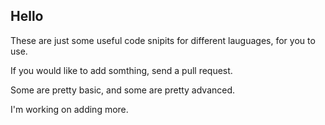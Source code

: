 ## Hello

These are just some useful code snipits for different lauguages, for you to use.

If you would like to add somthing, send a pull request.

Some are pretty basic, and some are pretty advanced.

I'm working on adding more.
